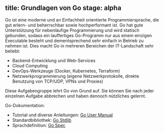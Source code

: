 title: Grundlagen von Go
stage: alpha
---

Go ist eine moderne und an Einfachheit orientierte Programmiersprache, 
die gut erlern- und beherrschbar sowie hochperformant ist.
Go hat gute Unterstützung für nebenläufige Programmierung und wird statisch gebunden, 
sodass ein lauffertiges Go-Programm nur aus einem einzigen Executable besteht und dementsprechend
sehr einfach in Betrieb zu nehmen ist.
Dies macht Go in mehreren Bereichen der IT-Landschaft sehr beliebt:

* Backend-Entwicklung und Web-Services
* Cloud Computing
* DevOps-Werkzeuge (Docker, Kubernetes, Terraform)
* Netzwerkprogrammierung (eigene Netzwerkprotokolle, direkte Benutzung von TCP/UDP, VPNs und Proxies)

Diese Aufgabengruppe lehrt Go von Grund auf. 
Sie können Sie nach jeder einzelnen Aufgabe abbrechen und haben dennoch nützliches gelernt.

Go-Dokumentation:

- Tutorial und diverse Anleitungen: [Go User Manual](https://go.dev/doc/)
- Standardbibliothek: [Go Stdlib](https://pkg.go.dev/std)
- Sprachdefinition: [Go Spec](https://go.dev/ref/spec)
